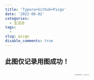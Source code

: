 ```yaml
---
title: 'Typora+Github+Picgo'
date: '2022-08-02'
categories:
  - 生活志
tags:
  - 
slug: picgo
disable_comments: true
---
```

##  此图仅记录用图成功！

<p style="text-align: center;">
	<img src="https://raw.githubusercontent.com/Tang-Jay/imag/main/202208031714162.jpeg" alt="WechatIMG435" style="zoom:20%;" />
	<img src="https://raw.githubusercontent.com/Tang-Jay/imag/main/202208031714158.jpeg" alt="WechatIMG436" style="zoom:16.7%;" />
</p>




